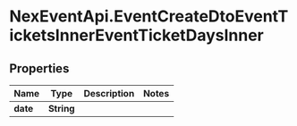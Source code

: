 # NexEventApi.EventCreateDtoEventTicketsInnerEventTicketDaysInner

## Properties

Name | Type | Description | Notes
------------ | ------------- | ------------- | -------------
**date** | **String** |  | 


